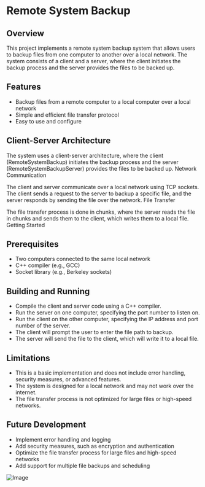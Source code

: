 # Remote System Backup
## Overview

This project implements a remote system backup system that allows users to backup files from one computer to another over a local network. The system consists of a client and a server, where the client initiates the backup process and the server provides the files to be backed up.

Features
---
+ Backup files from a remote computer to a local computer over a local network
+ Simple and efficient file transfer protocol
+ Easy to use and configure

Client-Server Architecture
---
The system uses a client-server architecture, where the client (RemoteSystemBackup) initiates the backup process and the server (RemoteSystemBackupServer) provides the files to be backed up.
Network Communication

The client and server communicate over a local network using TCP sockets. The client sends a request to the server to backup a specific file, and the server responds by sending the file over the network.
File Transfer

The file transfer process is done in chunks, where the server reads the file in chunks and sends them to the client, which writes them to a local file.
Getting Started

Prerequisites
---
+ Two computers connected to the same local network
+ C++ compiler (e.g., GCC)
+ Socket library (e.g., Berkeley sockets)

Building and Running
---
+ Compile the client and server code using a C++ compiler.
+ Run the server on one computer, specifying the port number to listen on.
+ Run the client on the other computer, specifying the IP address and port number of the server.
+ The client will prompt the user to enter the file path to backup.
+ The server will send the file to the client, which will write it to a local file.

Limitations
---
+ This is a basic implementation and does not include error handling, security measures, or advanced features.
+ The system is designed for a local network and may not work over the internet.
+ The file transfer process is not optimized for large files or high-speed networks.

Future Development
---
+ Implement error handling and logging
+ Add security measures, such as encryption and authentication
+ Optimize the file transfer process for large files and high-speed networks
+ Add support for multiple file backups and scheduling


![Image](https://img.freepik.com/free-vector/cloud-connection-abstract-concept-illustration_335657-2238.jpg?w=826&t=st=1727182261~exp=1727182861~hmac=58860f57d243056b9b84402dddd5b8766947e299a80f430a180da962951eaa0d) 
